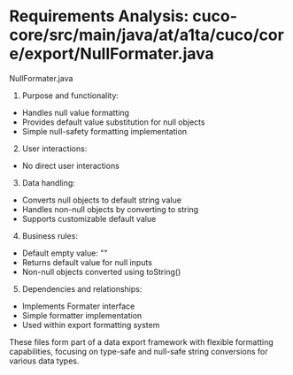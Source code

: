 # Requirements Analysis: cuco-core/src/main/java/at/a1ta/cuco/core/export/NullFormater.java

NullFormater.java
1. Purpose and functionality:
- Handles null value formatting
- Provides default value substitution for null objects
- Simple null-safety formatting implementation

2. User interactions:
- No direct user interactions

3. Data handling:
- Converts null objects to default string value
- Handles non-null objects by converting to string
- Supports customizable default value

4. Business rules:
- Default empty value: ""
- Returns default value for null inputs
- Non-null objects converted using toString()

5. Dependencies and relationships:
- Implements Formater interface
- Simple formatter implementation
- Used within export formatting system

These files form part of a data export framework with flexible formatting capabilities, focusing on type-safe and null-safe string conversions for various data types.